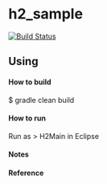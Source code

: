 # h2_sample

[![Build Status](https://travis-ci.org/minziappa/h2_sample.svg?branch=master)](https://travis-ci.org/minziappa/h2_sample.svg)

Using
------------------
#### How to build
$ gradle clean build  

#### How to run
Run as > H2Main in Eclipse

#### Notes

#### Reference